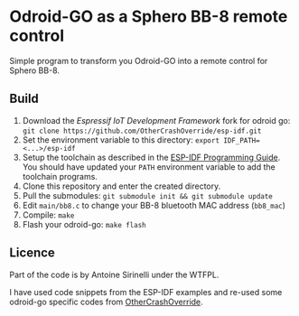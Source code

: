 # Odroid-GO as a Sphero BB-8 remote control

Simple program to transform you Odroid-GO into a remote control for
Sphero BB-8.

## Build

1. Download the *Espressif IoT Development Framework* fork for odroid go:
`git clone https://github.com/OtherCrashOverride/esp-idf.git`
2. Set the environment variable to this directory:
`export IDF_PATH=<...>/esp-idf`
3. Setup the toolchain as described in the [ESP-IDF Programming
Guide](https://docs.espressif.com/projects/esp-idf/en/latest/get-started/linux-setup.html).
You should have updated your `PATH` environment variable to add the toolchain
programs. 
4. Clone this repository and enter the created directory.
5. Pull the submodules: `git submodule init && git submodule update`
6. Edit `main/bb8.c` to change your BB-8 bluetooth MAC address (`bb8_mac`)
7. Compile: `make`
8. Flash your odroid-go: `make flash`

## Licence

Part of the code is by Antoine Sirinelli under the WTFPL.

I have used code snippets from the ESP-IDF examples and re-used some odroid-go
specific codes from
[OtherCrashOverride](https://github.com/OtherCrashOverride).
